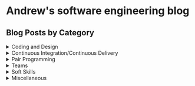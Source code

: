 # Andrew's software engineering blog

## Blog Posts by Category

<details>
  <summary>Coding and Design</summary>
<ul>
  <li><a href="https://amcneil36.github.io/blogs/when-is-it-appropriate-to-refactor-previously-existing-code">When is it appropriate to refactor previously existing code?</a></li>
  <li><a href="https://amcneil36.github.io/blogs/how-much-up-upfront-design-should-be-done-before-coding">How much upfront design should be done before coding?</a></li>
  <li><a href="https://amcneil36.github.io/blogs/to-what-extent-should-we-consider-future-potential-use-cases-when-doing-design">To what extent should we consider future potential use cases when doing design?</a></li>
  <li><a href="https://amcneil36.github.io/blogs/object-graph-construction-recommendations">Object Graph Construction Recommendations</a></li>
  <li><a href="https://amcneil36.github.io/blogs/test-driven-development-recommendations">Test-Driven-Development Recommendations</a></li>
  <li><a href="https://amcneil36.github.io/blogs/code-documentation-recommendations">Code Documentation Recommendations</a></li>
  <li><a href="https://amcneil36.github.io/blogs/additional-coding-recommendations">Additional Coding Recommendations</a></li>
</ul>
</details>

<details>
  <summary>Continuous Integration/Continuous Delivery</summary>
<ul>
  <li><a href="https://amcneil36.github.io/blogs/version-control-branching-strategy-recommendations">Version Control Branching Strategy Recommendations</a></li>
  <li><a href="https://amcneil36.github.io/blogs/local-and-ci-server-build-recommendations">Local and Ci-Server Build Recommendations</a></li>
</ul>
</details>

<details>
  <summary>Pair Programming</summary>
<ul>
  <li><a href="https://amcneil36.github.io/blogs/pair-programming-is-it-worth-it">Pair Programming: is it worth it?</a></li>
  <li><a href="https://amcneil36.github.io/blogs/maximizing-the-return-on-investment-of-pair-programming">Maximizing the return on investment of pair programming</a></li>
</ul>
</details>

<details>
  <summary>Teams</summary>  
<ul>
  <li><a href="https://amcneil36.github.io/blogs/feature-teams-vs-component-teams-which-one-is-better">Feature teams vs component teams-which one is better?</a></li>
  <li><a href="https://amcneil36.github.io/blogs/when-should-a-component-team-be-used">When should a component team be used?</a></li>
  <li><a href="https://amcneil36.github.io/blogs/to-what-extent-should-team-members-generalize-or-specialize">To what extent should team members generalize or specialize?</a></li>  
</ul>
</details>

<details>
  <summary>Soft Skills</summary>  
<ul>
  <li><a href="https://amcneil36.github.io/blogs/professionalism">Professionalism</a></li>
  <li><a href="https://amcneil36.github.io/blogs/social-skills">Social Skills</a></li>
  <li><a href="https://amcneil36.github.io/blogs/how-to-prepare-for-and-give-presentations">How to prepare for and give presentations</a></li>
</ul>
</details>

<details>
  <summary>Miscellaneous</summary>  
<ul>
  <li><a href="https://amcneil36.github.io/blogs/defect-management-recommendations">Defect Management Recommendations</a></li>
  <li><a href="https://amcneil36.github.io/blogs/technical-debt-recommendations">Technical Debt Recommendations</a></li>
  <li><a href="https://amcneil36.github.io/blogs/scrum-vs-kanban-when-to-use-which">Scrum vs Kanban: When to use which?</a></li>
  <li><a href="https://amcneil36.github.io/blogs/additional-scrum-recommendations">Additional Scrum Recommendations</a></li>
  <li><a href="https://amcneil36.github.io/blogs/completed-reading-list-and-recommended-readings">Completed Reading List and Recommended Readings</a></li>
</ul>
</details>
